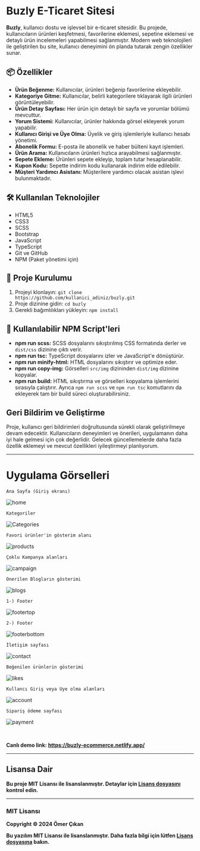 <h1>Buzly E-Ticaret Sitesi</h1>

<p><strong>Buzly</strong>, kullanıcı dostu ve işlevsel bir e-ticaret sitesidir. Bu projede, kullanıcıların ürünleri keşfetmesi, favorilerine eklemesi, sepetine eklemesi ve detaylı ürün incelemeleri yapabilmesi sağlanmıştır. Modern web teknolojileri ile geliştirilen bu site, kullanıcı deneyimini ön planda tutarak zengin özellikler sunar.</p>

<h2>📦 Özellikler</h2>
<ul>
  <li><strong>Ürün Beğenme:</strong> Kullanıcılar, ürünleri beğenip favorilerine ekleyebilir.</li>
  <li><strong>Kategoriye Gitme:</strong> Kullanıcılar, belirli kategorilere tıklayarak ilgili ürünleri görüntüleyebilir.</li>
  <li><strong>Ürün Detay Sayfası:</strong> Her ürün için detaylı bir sayfa ve yorumlar bölümü mevcuttur.</li>
  <li><strong>Yorum Sistemi:</strong> Kullanıcılar, ürünler hakkında görsel ekleyerek yorum yapabilir.</li>
  <li><strong>Kullanıcı Girişi ve Üye Olma:</strong> Üyelik ve giriş işlemleriyle kullanıcı hesabı yönetimi.</li>
  <li><strong>Abonelik Formu:</strong> E-posta ile abonelik ve haber bülteni kayıt işlemleri.</li>
  <li><strong>Ürün Arama:</strong> Kullanıcıların ürünleri hızlıca arayabilmesi sağlanmıştır.</li>
  <li><strong>Sepete Ekleme:</strong> Ürünleri sepete ekleyip, toplam tutar hesaplanabilir.</li>
  <li><strong>Kupon Kodu:</strong> Sepette indirim kodu kullanarak indirim elde edilebilir.</li>
  <li><strong>Müşteri Yardımcı Asistanı:</strong> Müşterilere yardımcı olacak asistan işlevi bulunmaktadır.</li>
</ul>

<h2>🛠️ Kullanılan Teknolojiler</h2>
<ul>
  <li>HTML5</li>
  <li>CSS3</li>
  <li>SCSS</li>
  <li>Bootstrap</li>
  <li>JavaScript</li>
  <li>TypeScript</li>
  <li>Git ve GitHub</li>
  <li>NPM (Paket yönetimi için)</li>
</ul>

<h2>📁 Proje Kurulumu</h2>
<ol>
  <li>Projeyi klonlayın: <code>git clone https://github.com/kullanici_adiniz/buzly.git</code></li>
  <li>Proje dizinine gidin: <code>cd buzly</code></li>
  <li>Gerekli bağımlılıkları yükleyin: <code>npm install</code></li>
</ol>

<h2>🚀 Kullanılabilir NPM Script'leri</h2>
<ul>
  <li><strong>npm run scss:</strong> SCSS dosyalarını sıkıştırılmış CSS formatında derler ve <code>dist/css</code> dizinine çıktı verir.</li>
  <li><strong>npm run tsc:</strong> TypeScript dosyalarını izler ve JavaScript'e dönüştürür.</li>
  <li><strong>npm run minify-html:</strong> HTML dosyalarını sıkıştırır ve optimize eder.</li>
  <li><strong>npm run copy-img:</strong> Görselleri <code>src/img</code> dizininden <code>dist/img</code> dizinine kopyalar.</li>
  <li><strong>npm run build:</strong> HTML sıkıştırma ve görselleri kopyalama işlemlerini sırasıyla çalıştırır. Ayrıca <code>npm run scss</code> ve <code>npm run tsc</code> komutlarını da ekleyerek tam bir build süreci oluşturabilirsiniz.</li>
</ul>

<h2>Geri Bildirim ve Geliştirme</h2>
<p>Proje, kullanıcı geri bildirimleri doğrultusunda sürekli olarak geliştirilmeye devam edecektir. Kullanıcıların deneyimleri ve önerileri, uygulamanın daha iyi hale gelmesi için çok değerlidir. Gelecek güncellemelerde daha fazla özellik eklemeyi ve mevcut özellikleri iyileştirmeyi planlıyorum.</p>

<hr/>

<h1>Uygulama Görselleri</h1>

	Ana Sayfa (Giriş ekranı)
![home](https://res.cloudinary.com/dwyvwkzap/image/upload/v1728992315/1_xqcbnk.png)

	Kategoriler
![Categories](https://res.cloudinary.com/dwyvwkzap/image/upload/v1728992312/2_huy3xf.png)

	Favori ürünler'in gösterim alanı
![products](https://res.cloudinary.com/dwyvwkzap/image/upload/v1728992316/3_tkhlj2.png)

	Çoklu Kampanya alanları
![campaign](https://res.cloudinary.com/dwyvwkzap/image/upload/v1728992335/4_ga7ci8.png)

	Önerilen Blogların gösterimi
![blogs](https://res.cloudinary.com/dwyvwkzap/image/upload/v1728992332/5_sk2n5o.png)

	1-) Footer
![footertop](https://res.cloudinary.com/dwyvwkzap/image/upload/v1728992322/6_bfrdox.png)

	2-) Footer
![footerbottom](https://res.cloudinary.com/dwyvwkzap/image/upload/v1728992331/7_iazrsk.png)

	İletişim sayfası
![contact](https://res.cloudinary.com/dwyvwkzap/image/upload/v1728992332/8_vgrjdh.png)

	Beğenilen ürünlerin gösterimi
![likes](https://res.cloudinary.com/dwyvwkzap/image/upload/v1728992337/11_tosvz8.png)

	Kullancı Giriş veya Üye olma alanları
![account](https://res.cloudinary.com/dwyvwkzap/image/upload/v1728992334/9_r4ntfi.png)

	Sipariş ödeme sayfası
![payment](https://res.cloudinary.com/dwyvwkzap/image/upload/v1729873349/Paragraf_metniniz_12_ygm4fq.png)

<br>

<strong>Canlı demo link:</stron> https://buzly-ecommerce.netlify.app/
<br/> <hr/>

<h2>Lisansa Dair</h2>
    <p>Bu proje <strong>MIT Lisansı</strong> ile lisanslanmıştır. Detaylar için <a href="LICENSE">Lisans dosyasını</a> kontrol edin.</p>

  <hr>

  <h3>MIT Lisansı</h3>
  <p>Copyright © 2024 Ömer Çıkan</p>
  <p>Bu yazılım MIT Lisansı ile lisanslanmıştır. Daha fazla bilgi için lütfen <a href="LICENSE">Lisans dosyasına</a> bakın.</p>
